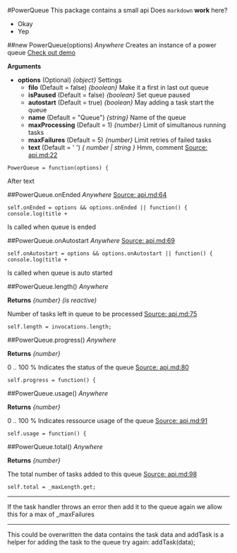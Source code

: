 #PowerQueue
This package contains a small api
Does `markdown` __work__ here?
* Okay
* Yep

##new PowerQueue(options)    *Anywhere*
Creates an instance of a power queue 
[Check out demo](http://power-queue-test.meteor.com/)

__Arguments__

* __options__  (Optional)  *{object}*
Settings
  * __filo__  (Default = false)  *{boolean}*
Make it a first in last out queue
  * __isPaused__  (Default = false)  *{boolean}*
Set queue paused
  * __autostart__  (Default = true)  *{boolean}*
May adding a task start the queue
  * __name__  (Default = "Queue")  *{string}*
Name of the queue
  * __maxProcessing__  (Default = 1)  *{number}*
Limit of simultanous running tasks
  * __maxFailures__  (Default = 5)  *{number}*
Limit retries of failed tasks
  * __text__  (Default = ' ')  *{ number | string }*
Hmm, comment
[Source: api.md:22](api.mdL22)
```prettyprint js linenumber 22
PowerQueue = function(options) {
```
After text

##PowerQueue.onEnded    *Anywhere*
[Source: api.md:64](api.mdL64)
```prettyprint js linenumber 64
self.onEnded = options && options.onEnded || function() { console.log(title + 
```
Is called when queue is ended

##PowerQueue.onAutostart    *Anywhere*
[Source: api.md:69](api.mdL69)
```prettyprint js linenumber 69
self.onAutostart = options && options.onAutostart || function() { console.log(title + 
```
Is called when queue is auto started

##PowerQueue.length()    *Anywhere*

__Returns__  *{number}*  *(is reactive)*

Number of tasks left in queue to be processed
[Source: api.md:75](api.mdL75)
```prettyprint js linenumber 75
self.length = invocations.length;
```

##PowerQueue.progress()    *Anywhere*

__Returns__  *{number}*

0 .. 100 % Indicates the status of the queue
[Source: api.md:80](api.mdL80)
```prettyprint js linenumber 80
self.progress = function() {
```

##PowerQueue.usage()    *Anywhere*

__Returns__  *{number}*

0 .. 100 % Indicates ressource usage of the queue
[Source: api.md:91](api.mdL91)
```prettyprint js linenumber 91
self.usage = function() {
```

##PowerQueue.total()    *Anywhere*

__Returns__  *{number}*

The total number of tasks added to this queue
[Source: api.md:98](api.mdL98)
```prettyprint js linenumber 98
self.total = _maxLength.get;
```

---
If the task handler throws an error then add it to the queue again
we allow this for a max of _maxFailures

---
This could be overwritten the data contains the task data and addTask
is a helper for adding the task to the queue
try again: addTask(data);
